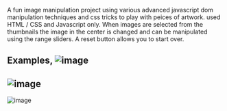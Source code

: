 A fun image manipulation project using various advanced javascript dom manipulation techniques and css tricks to play with peices of artwork.
used HTML / CSS and Javascript only. When images are selected from the thumbnails the image in the center is changed and can be manipulated using the range sliders. A reset button allows you to start over.

Examples,
![image](https://github.com/briendeau/Image-Manipulator/assets/62812999/628bd668-59d1-4604-becd-b2a8d556c5a3)
--
![image](https://github.com/briendeau/Image-Manipulator/assets/62812999/8db4f269-b9e1-4363-96ee-25d72d4fa9bf)
--
![image](https://github.com/briendeau/Image-Manipulator/assets/62812999/d8de2a26-f4ca-4d4d-8da1-ddc439ca88f0)
